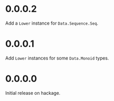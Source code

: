 # 0.0.0.2

Add a `Lower` instance for `Data.Sequence.Seq`.

# 0.0.0.1

Add `Lower` instances for some `Data.Monoid` types.


# 0.0.0.0

Initial release on hackage.

